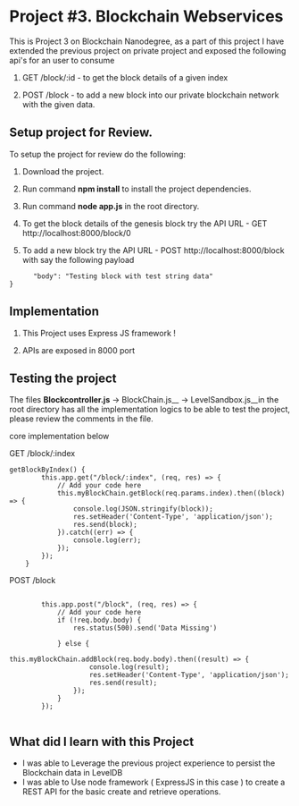 # Project #3. Blockchain Webservices

This is Project 3 on Blockchain Nanodegree, as a part of this project I have extended the previous project on private project and exposed the following api's for an user to consume

1. GET /block/:id - to get the block details of a given index

2. POST /block - to add a new block into our private blockchain network with the given data.

## Setup project for Review.

To setup the project for review do the following:
1. Download the project.
2. Run command __npm install__ to install the project dependencies.
3. Run command __node app.js__ in the root directory.

4. To get the block details of the genesis block try the API URL -
GET http://localhost:8000/block/0

5. To add a new block try the API URL -
POST http://localhost:8000/block 
with say the following payload

```{
      "body": "Testing block with test string data"
}
```

## Implementation

1) This Project uses Express JS framework !

2) APIs are exposed in 8000 port



## Testing the project

The files __Blockcontroller.js__  -> BlockChain.js__ -> LevelSandbox.js__in the root directory has all the implementation logics to be able to test the project, please review the comments in the file.


core implementation below

GET /block/:index

```
getBlockByIndex() {
        this.app.get("/block/:index", (req, res) => {
            // Add your code here
            this.myBlockChain.getBlock(req.params.index).then((block) => {
                console.log(JSON.stringify(block));
                res.setHeader('Content-Type', 'application/json');
                res.send(block);
            }).catch((err) => {
                console.log(err);
            });
        });
    }
```

POST /block

```

        this.app.post("/block", (req, res) => {
            // Add your code here
            if (!req.body.body) {
                res.status(500).send('Data Missing')

            } else {
                this.myBlockChain.addBlock(req.body.body).then((result) => {
                    console.log(result);
                    res.setHeader('Content-Type', 'application/json');
                    res.send(result);
                });
            }
        });
    

```


## What did I learn with this Project

* I was able to Leverage the previous project experience to persist the Blockchain data in LevelDB
* I was able to Use node framework ( ExpressJS in this case ) to create a REST API for the basic create and retrieve operations.

